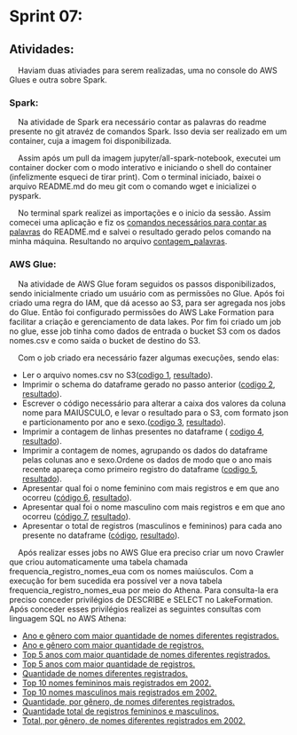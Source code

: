 # Sprint 07:
## Atividades:
&nbsp;&nbsp;&nbsp; Haviam duas ativiades para serem realizadas, uma no console do AWS Glues e outra sobre Spark.

### Spark:
&nbsp;&nbsp;&nbsp; Na atividade de Spark era necessário contar as palavras do readme presente no git atravéz de comandos Spark. Isso devia ser realizado em um container, cuja a imagem foi disponibilizada. 

&nbsp;&nbsp;&nbsp; Assim após um pull da imagem jupyter/all-spark-notebook, executei um container docker com o modo interativo e iniciando o shell do container (infelizmente esqueci de tirar print). Com o terminal iniciado, baixei o arquivo README.md do meu git com o comando wget e inicializei o pyspark.

&nbsp;&nbsp;&nbsp; No terminal spark realizei as importações e o inicio da sessão. Assim comecei uma aplicação e fiz os [comandos necessários para contar as palavras](https://github.com/rehbeinp/EstagioC_UOL/blob/main/Sprint07/Evid%C3%AAncias/spark_comandos.txt) do README.md e salvei o resultado gerado pelos comando na minha máquina. Resultando no arquivo [contagem_palavras](https://github.com/rehbeinp/EstagioC_UOL/blob/main/Sprint07/Evid%C3%AAncias/spark_contagem_palavras_readme).

### AWS Glue:
&nbsp;&nbsp;&nbsp; Na atividade de AWS Glue foram seguidos os passos disponibilizados, sendo inicialmente criado um usuário com as permissões no Glue. Após foi criado uma regra do IAM, que dá acesso ao S3, para ser agregada nos jobs do Glue. Então foi configurado permissões do AWS Lake Formation para facilitar a criação e gerenciamento de data lakes. Por fim foi criado um job no glue, esse job tinha como dados de entrada o bucket S3 com os dados nomes.csv e como saida o bucket de destino do S3. 

&nbsp;&nbsp;&nbsp; Com o job criado era necessário fazer algumas execuções, sendo elas:
* Ler o arquivo nomes.csv no S3([codigo 1](https://github.com/rehbeinp/EstagioC_UOL/blob/main/Sprint07/Evid%C3%AAncias/1codigoglue.py), [resultado](https://github.com/rehbeinp/EstagioC_UOL/blob/main/Sprint07/Evid%C3%AAncias/codigoglue_leitura_arquivo_nomes.csv)).
* Imprimir o schema do dataframe gerado no passo anterior ([codigo 2](https://github.com/rehbeinp/EstagioC_UOL/blob/main/Sprint07/Evid%C3%AAncias/2codigoglue.py), [resultado](https://github.com/rehbeinp/EstagioC_UOL/blob/main/Sprint07/Evid%C3%AAncias/codigoglue_schema_dataframe.json)).
* Escrever o código necessário para alterar a caixa dos valores da coluna nome para MAIÚSCULO, e levar o resultado para o S3, com formato json e particionamento por ano e sexo.([codigo 3](https://github.com/rehbeinp/EstagioC_UOL/blob/main/Sprint07/Evid%C3%AAncias/3codigoglue.py), [resultado](https://github.com/rehbeinp/EstagioC_UOL/blob/main/Sprint07/Evid%C3%AAncias/codigoglue_nome_maiusculo)).
* Imprimir a contagem de linhas presentes no dataframe ( [codigo 4](https://github.com/rehbeinp/EstagioC_UOL/blob/main/Sprint07/Evid%C3%AAncias/4codigoglue.py), [resultado](https://github.com/rehbeinp/EstagioC_UOL/blob/main/Sprint07/Evid%C3%AAncias/codigoglue_total_linhas.json)).
* Imprimir a contagem de nomes, agrupando os dados do dataframe pelas colunas ano e sexo.Ordene os dados de modo que o ano mais recente apareça como primeiro registro do dataframe ([codigo 5](https://github.com/rehbeinp/EstagioC_UOL/blob/main/Sprint07/Evid%C3%AAncias/5codigoglue.py), [resultado](https://github.com/rehbeinp/EstagioC_UOL/blob/main/Sprint07/Evid%C3%AAncias/codigoglue_contagem_nome_por_ano)).
* Apresentar qual foi o nome feminino com mais registros e em que ano ocorreu ([código 6](https://github.com/rehbeinp/EstagioC_UOL/blob/main/Sprint07/Evid%C3%AAncias/6codigoglue.py), [resultado](https://github.com/rehbeinp/EstagioC_UOL/blob/main/Sprint07/Evid%C3%AAncias/codigoglue_nome_feminino_mais_usado)).
* Apresentar qual foi o nome masculino com mais registros e em que ano ocorreu ([código 7](https://github.com/rehbeinp/EstagioC_UOL/blob/main/Sprint07/Evid%C3%AAncias/7codigoglue.py), [resultado](https://github.com/rehbeinp/EstagioC_UOL/blob/main/Sprint07/Evid%C3%AAncias/codigoglue_nome_masculino_mais_usado)).
* Apresentar o total de registros (masculinos e femininos) para cada ano presente no dataframe ([código](https://github.com/rehbeinp/EstagioC_UOL/blob/main/Sprint07/Evid%C3%AAncias/8codigoglue.py), [resultado](https://github.com/rehbeinp/EstagioC_UOL/blob/main/Sprint07/Evid%C3%AAncias/codigoglue_total_registro_por_ano_e_genero)).

&nbsp;&nbsp;&nbsp; Após realizar esses jobs no AWS Glue era preciso criar um novo Crawler que criou automaticamente uma tabela chamada frequencia_registro_nomes_eua com os nomes maiúsculos. Com a execução for bem sucedida era possível ver a nova tabela frequencia_registro_nomes_eua por meio do Athena. Para consulta-la era preciso conceder privilégios de DESCRIBE e SELECT no LakeFormation. Após conceder esses privilégios realizei as seguintes consultas com linguagem SQL no AWS Athena:
* [Ano e gênero com maior quantidade de nomes diferentes registrados.](https://github.com/rehbeinp/EstagioC_UOL/blob/main/Sprint07/Evid%C3%AAncias/athena_ano_genero_com_maior_quant_registros_diferentes.csv)
* [Ano e gênero com maior quantidade de registros.](https://github.com/rehbeinp/EstagioC_UOL/blob/main/Sprint07/Evid%C3%AAncias/athena_ano_genero_maior_quant_registros.csv)
* [Top 5 anos com maior quantidade de nomes diferentes registrados.](https://github.com/rehbeinp/EstagioC_UOL/blob/main/Sprint07/Evid%C3%AAncias/athena_ano_maior_quant_nome_diferentes_registrados.csv)
* [Top 5 anos com maior quantidade de registros.](https://github.com/rehbeinp/EstagioC_UOL/blob/main/Sprint07/Evid%C3%AAncias/athena_ano_maior_quant_registros.csv)
* [Quantidade de nomes diferentes registrados.](https://github.com/rehbeinp/EstagioC_UOL/blob/main/Sprint07/Evid%C3%AAncias/athena_contagem_nomes.csv)
* [Top 10 nomes femininos mais registrados em 2002.](https://github.com/rehbeinp/EstagioC_UOL/blob/main/Sprint07/Evid%C3%AAncias/athena_fem_mais_registrados_2002.csv)
* [Top 10 nomes masculinos mais registrados em 2002.](https://github.com/rehbeinp/EstagioC_UOL/blob/main/Sprint07/Evid%C3%AAncias/athena_masc_mais_registrados_2002.csv)
* [Quantidade, por gênero, de nomes diferentes registrados.](https://github.com/rehbeinp/EstagioC_UOL/blob/main/Sprint07/Evid%C3%AAncias/athena_quant_nome_diferente_por_genero_regsitrado.csv)
* [Quantidade total de registros femininos e masculinos.](https://github.com/rehbeinp/EstagioC_UOL/blob/main/Sprint07/Evid%C3%AAncias/athena_quant_total_registros_fem_masc.csv)
* [Total, por gênero, de nomes diferentes registrados em 2002.](https://github.com/rehbeinp/EstagioC_UOL/blob/main/Sprint07/Evid%C3%AAncias/athena_total_nomes_diferentes_registrados_em_2002.csv)

